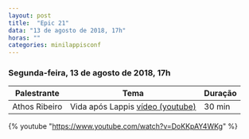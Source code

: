 ```yaml
---
layout: post
title:  "Epic 21"
data: "13 de agosto de 2018, 17h"
horas: ""
categories: minilappisconf
---
```


### Segunda-feira, 13 de agosto de 2018, 17h

| Palestrante      | Tema                                    | Duração |
| ---------------- | --------------------------------------- | ------- |
| Athos Ribeiro    | Vida após Lappis [vídeo (youtube)](https://www.youtube.com/watch?v=DoKKpAY4WKg) | 30 min  |


 {% youtube "https://www.youtube.com/watch?v=DoKKpAY4WKg" %}
